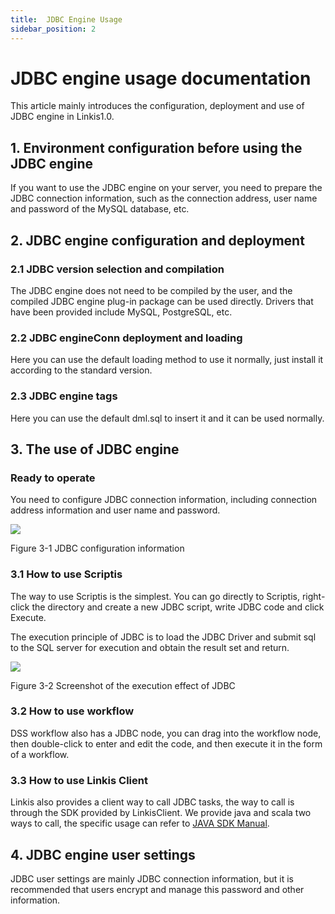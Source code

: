 ```yaml
---
title:  JDBC Engine Usage
sidebar_position: 2
---
```



# JDBC engine usage documentation

This article mainly introduces the configuration, deployment and use of JDBC engine in Linkis1.0.

## 1. Environment configuration before using the JDBC engine

If you want to use the JDBC engine on your server, you need to prepare the JDBC connection information, such as the connection address, user name and password of the MySQL database, etc.

## 2. JDBC engine configuration and deployment

### 2.1 JDBC version selection and compilation

The JDBC engine does not need to be compiled by the user, and the compiled JDBC engine plug-in package can be used directly. Drivers that have been provided include MySQL, PostgreSQL, etc.

### 2.2 JDBC engineConn deployment and loading

Here you can use the default loading method to use it normally, just install it according to the standard version.

### 2.3 JDBC engine tags

Here you can use the default dml.sql to insert it and it can be used normally.

## 3. The use of JDBC engine

### Ready to operate

You need to configure JDBC connection information, including connection address information and user name and password.

![](/Images/EngineUsage/jdbc-conf.png)

Figure 3-1 JDBC configuration information

### 3.1 How to use Scriptis

The way to use Scriptis is the simplest. You can go directly to Scriptis, right-click the directory and create a new JDBC script, write JDBC code and click Execute.

The execution principle of JDBC is to load the JDBC Driver and submit sql to the SQL server for execution and obtain the result set and return.

![](/Images/EngineUsage/jdbc-run.png)

Figure 3-2 Screenshot of the execution effect of JDBC

### 3.2 How to use workflow

DSS workflow also has a JDBC node, you can drag into the workflow node, then double-click to enter and edit the code, and then execute it in the form of a workflow.

### 3.3 How to use Linkis Client

Linkis also provides a client way to call JDBC tasks, the way to call is through the SDK provided by LinkisClient. We provide java and scala two ways to call, the specific usage can refer to [JAVA SDK Manual](user_guide/sdk_manual.md).

## 4. JDBC engine user settings

JDBC user settings are mainly JDBC connection information, but it is recommended that users encrypt and manage this password and other information.